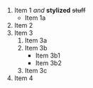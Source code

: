 1. Item 1 *and* **stylized** ~~stuff~~
    - Item 1a
2. Item 2
3. Item 3
    1. Item 3a
    2. Item 3b
        * Item 3b1
        * Item 3b2
    3. Item 3c
4. Item 4
